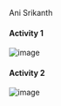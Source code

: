 Ani Srikanth

#### Activity 1 
![image](https://user-images.githubusercontent.com/14436239/190311626-927ff9fc-fa32-4e08-b758-98304ca884e5.png)

#### Activity 2
![image](https://user-images.githubusercontent.com/14436239/190312440-22ce7d5e-a301-41f3-a4e4-97082bac70d4.png)